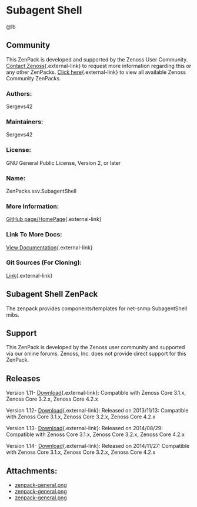 # Subagent Shell

@lb[](img/zenpack-zenpack-general.png)

## Community

This ZenPack is developed and supported by the Zenoss User Community.
[Contact Zenoss](https://tryit.zenoss.com/zenpack-contact/){.external-link} to
request more information regarding this or any other ZenPacks. [Click here](https://zenoss.com/product/zenpacks?f%5B0%5D=im_field_zenpack_category:1021){.external-link} to
view all available Zenoss Community ZenPacks.

### Authors:

Sergevs42

### Maintainers:

Sergevs42

### License:

GNU General Public License, Version 2, or later

### Name:

ZenPacks.ssv.SubagentShell

### More Information:

[GitHub page/HomePage](https://github.com/sergevs/ZenPacks.ssv.SubagentShell){.external-link}

### Link To More Docs:

[View Documentation](https://github.com/sergevs/ZenPacks.ssv.SubagentShell/wiki){.external-link}

### Git Sources (For Cloning):

[Link](https://github.com/sergevs/ZenPacks.ssv.SubagentShell){.external-link}

## Subagent Shell ZenPack

The zenpack provides components/templates for net-snmp SubagentShell
mibs.

## Support

This ZenPack is developed by the Zenoss user community and supported via
our online forums. Zenoss, Inc. does not provide direct support for this
ZenPack.

## Releases

Version 1.11- [Download](https://storage.googleapis.com/zenpacks/ZenPacks.ssv.SubagentShell/1.11/ZenPacks.ssv.SubagentShell-1.11.egg){.external-link}:   Compatible with Zenoss Core 3.1.x, Zenoss Core 3.2.x, Zenoss Core
    4.2.x

<!-- -->

Version 1.12- [Download](https://storage.googleapis.com/zenpacks/ZenPacks.ssv.SubagentShell/1.12/ZenPacks.ssv.SubagentShell-1.12.egg){.external-link}:   Released on 2013/11/13:   Compatible with Zenoss Core 3.1.x, Zenoss Core 3.2.x, Zenoss Core
    4.2.x

<!-- -->

Version 1.13- [Download](https://storage.googleapis.com/zenpacks/ZenPacks.ssv.SubagentShell/1.13/ZenPacks.ssv.SubagentShell-1.13.egg){.external-link}:   Released on 2014/08/29:   Compatible with Zenoss Core 3.1.x, Zenoss Core 3.2.x, Zenoss Core
    4.2.x

<!-- -->

Version 1.14- [Download](https://storage.googleapis.com/zenpacks/ZenPacks.ssv.SubagentShell/1.14/ZenPacks.ssv.SubagentShell-1.14.egg){.external-link}:   Released on 2014/11/27:   Compatible with Zenoss Core 3.1.x, Zenoss Core 3.2.x, Zenoss Core
    4.2.x

## Attachments:

-   [zenpack-general.png](img/zenpack-zenpack-general.png)
-   [zenpack-general.png](img/zenpack-zenpack-general.png)
-   [zenpack-general.png](img/zenpack-zenpack-general.png)

